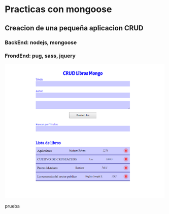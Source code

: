 # Practicas con mongoose

## Creacion de una pequeña aplicacion CRUD

### BackEnd: nodejs, mongoose
### FrondEnd: pug, sass, jquery


 ![alt tag](https://github.com/facundofernandez/mongoose-CRUD-Libros/blob/master/foto.png "Description goes here")


prueba
